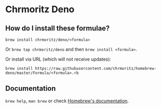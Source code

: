 # Chrmoritz Deno

## How do I install these formulae?
`brew install chrmoritz/deno/<formula>`

Or `brew tap chrmoritz/deno` and then `brew install <formula>`.

Or install via URL (which will not receive updates):

```
brew install https://raw.githubusercontent.com/chrmoritz/homebrew-deno/master/Formula/<formula>.rb
```

## Documentation
`brew help`, `man brew` or check [Homebrew's documentation](https://docs.brew.sh).
